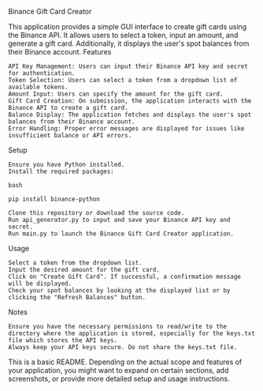 Binance Gift Card Creator

This application provides a simple GUI interface to create gift cards using the Binance API. It allows users to select a token, input an amount, and generate a gift card. Additionally, it displays the user's spot balances from their Binance account.
Features

    API Key Management: Users can input their Binance API key and secret for authentication.
    Token Selection: Users can select a token from a dropdown list of available tokens.
    Amount Input: Users can specify the amount for the gift card.
    Gift Card Creation: On submission, the application interacts with the Binance API to create a gift card.
    Balance Display: The application fetches and displays the user's spot balances from their Binance account.
    Error Handling: Proper error messages are displayed for issues like insufficient balance or API errors.

Setup

    Ensure you have Python installed.
    Install the required packages:

    bash

    pip install binance-python

    Clone this repository or download the source code.
    Run api_generator.py to input and save your Binance API key and secret.
    Run main.py to launch the Binance Gift Card Creator application.

Usage

    Select a token from the dropdown list.
    Input the desired amount for the gift card.
    Click on "Create Gift Card". If successful, a confirmation message will be displayed.
    Check your spot balances by looking at the displayed list or by clicking the "Refresh Balances" button.

Notes

    Ensure you have the necessary permissions to read/write to the directory where the application is stored, especially for the keys.txt file which stores the API keys.
    Always keep your API keys secure. Do not share the keys.txt file.

This is a basic README. Depending on the actual scope and features of your application, you might want to expand on certain sections, add screenshots, or provide more detailed setup and usage instructions.
